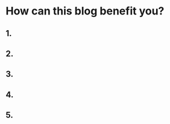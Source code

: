 # How can this blog benefit you?

## 1.
## 2.
## 3.
## 4.
## 5.
<!--stackedit_data:
eyJoaXN0b3J5IjpbLTU4MzgyNzAyMV19
-->